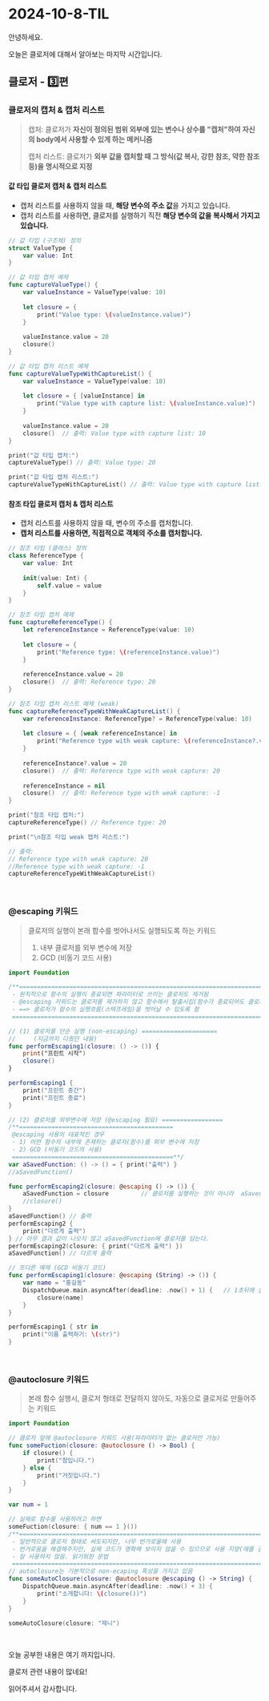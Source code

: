 # 2024-10-8-TIL

안녕하세요.

오늘은 클로저에 대해서 알아보는 마지막 시간입니다.

## 클로저 - 3️⃣편

### 클로저의 캡처 & 캡처 리스트

> 캡처: 클로저가 **자신이 정의된 범위 외부에 있는 변수나 상수를 "캡처"하여 자신의 body에서 사용할 수 있게 하는 메커니즘**
>
> 캡처 리스트:  클로저가 **외부 값을 캡처할 때 그 방식(값 복사, 강한 참조, 약한 참조 등)을 명시적으로 지정**



#### 값 타입 클로저 캡처 & 캡처 리스트

- 캡처 리스트를 사용하지 않을 때, **해당 변수의 주소 값**을 가지고 있습니다.
- 캡처 리스트를 사용하면, 클로저를 실행하기 직전 **해당 변수의 값을 복사해서 가지고 있습니다.**

```swift
// 값 타입 (구조체) 정의
struct ValueType {
    var value: Int
}

// 값 타입 캡처 예제
func captureValueType() {
    var valueInstance = ValueType(value: 10)
    
    let closure = {
        print("Value type: \(valueInstance.value)")
    }
    
    valueInstance.value = 20
    closure() 
}

// 값 타입 캡처 리스트 예제
func captureValueTypeWithCaptureList() {
    var valueInstance = ValueType(value: 10)
    
    let closure = { [valueInstance] in
        print("Value type with capture list: \(valueInstance.value)")
    }
    
    valueInstance.value = 20
    closure()  // 출력: Value type with capture list: 10
}

print("값 타입 캡처:")
captureValueType() // 출력: Value type: 20

print("값 타입 캡처 리스트:")
captureValueTypeWithCaptureList() // 출력: Value type with capture list: 10
```

#### 참조 타입 클로저 캡처 & 캡처 리스트

- 캡처 리스트를 사용하지 않을 때, 변수의 주소를 캡처합니다.
- **캡처 리스트를 사용하면, 직접적으로 객체의 주소를 캡처합니다.**

```swift
// 참조 타입 (클래스) 정의
class ReferenceType {
    var value: Int
    
    init(value: Int) {
        self.value = value
    }
}

// 참조 타입 캡처 예제
func captureReferenceType() {
    let referenceInstance = ReferenceType(value: 10)
    
    let closure = {
        print("Reference type: \(referenceInstance.value)")
    }
    
    referenceInstance.value = 20
    closure()  // 출력: Reference type: 20
}

// 참조 타입 캡처 리스트 예제 (weak)
func captureReferenceTypeWithWeakCaptureList() {
    var referenceInstance: ReferenceType? = ReferenceType(value: 10)
    
    let closure = { [weak referenceInstance] in
        print("Reference type with weak capture: \(referenceInstance?.value ?? -1)")
    }
    
    referenceInstance?.value = 20
    closure()  // 출력: Reference type with weak capture: 20
    
    referenceInstance = nil
    closure()  // 출력: Reference type with weak capture: -1
}

print("참조 타입 캡처:")
captureReferenceType() // Reference type: 20

print("\n참조 타입 weak 캡처 리스트:")

// 출력:
// Reference type with weak capture: 20
//Reference type with weak capture: -1
captureReferenceTypeWithWeakCaptureList()
```

<br/>

### @escaping 키워드

> 클로저의 실행이 본래 함수를 벗어나서도 실행되도록 하는 키워드
>
> 1) 내부 클로저를 외부 변수에 저장
> 2) GCD (비동기 코드 사용)

```swift
import Foundation

/**==========================================================================
 - 원칙적으로 함수의 실행이 종료되면 파라미터로 쓰이는 클로저도 제거됨
 - @escaping 키워드는 클로저를 제거하지 않고 함수에서 탈출시킴(함수가 종료되어도 클로저가 존재하도록 함)
 - ==> 클로저가 함수의 실행흐름(스택프레임)을 벗어날 수 있도록 함
 ============================================================================**/

// (1) 클로저를 단순 실행 (non-escaping) =====================
//     (지금까지 다뤘던 내용)
func performEscaping1(closure: () -> ()) {
    print("프린트 시작")
    closure()
}

performEscaping1 {
    print("프린트 중간")
    print("프린트 종료")
}

// (2) 클로저를 외부변수에 저장 (@escaping 필요) =================
/**===========================================
 @escaping 사용의 대표적인 경우
 - 1) 어떤 함수의 내부에 존재하는 클로저(함수)를 외부 변수에 저장
 - 2) GCD (비동기 코드의 사용)
 =============================================**/
var aSavedFunction: () -> () = { print("출력") }
//aSavedFunction()

func performEscaping2(closure: @escaping () -> ()) {
    aSavedFunction = closure         // 클로저를 실행하는 것이 아니라  aSavedFunction 변수에 저장
    //closure()
}
aSavedFunction() // 출력
performEscaping2 {
    print("다르게 출력")
} // 아무 결과 값이 나오지 않고 aSavedFunction에 클로저를 담는다.
performEscaping2(closure: { print("다르게 출력") })
aSavedFunction() // 다르게 출력

// 또다른 예제 (GCD 비동기 코드)
func performEscaping1(closure: @escaping (String) -> ()) {
    var name = "홍길동"
    DispatchQueue.main.asyncAfter(deadline: .now() + 1) {   // 1초뒤에 실행하도록 만들기
        closure(name)
    }
}

performEscaping1 { str in
    print("이름 출력하기: \(str)")
}
```

<br/>

### @autoclosure 키워드

> 본래 함수 실행시, 클로저 형태로 전달하지 않아도, 자동으로 클로저로 만들어주는 키워드

```swift
import Foundation

// 클로저 앞에 @autoclosure 키워드 사용(파라미터가 없는 클로저만 가능)
func someFuction(closure: @autoclosure () -> Bool) {
    if closure() {
        print("참입니다.")
    } else {
        print("거짓입니다.")
    }
}

var num = 1

// 실제로 함수를 사용하려고 하면
someFuction(closure: { num == 1 }())
/**========================================================================
 - 일반적으로 클로저 형태로 써도되지만, 너무 번거로울때 사용
 - 번거로움을 해결해주지만, 실제 코드가 명확해 보이지 않을 수 있으므로 사용 지양(애플 공식 문서)
 - 잘 사용하지 않음. 읽기위한 문법
 ==========================================================================**/
// autoclosure는 기본적으로 non-ecaping 특성을 가지고 있음
func someAutoClosure(closure: @autoclosure @escaping () -> String) {
    DispatchQueue.main.asyncAfter(deadline: .now() + 3) {
        print("소개합니다: \(closure())")
    }
}

someAutoClosure(closure: "제니")

```

<br/>

오늘 공부한 내용은 여기 까지입니다.

클로저 관련 내용이 많네요!

읽어주셔서 감사합니다.